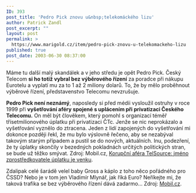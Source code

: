 ```yaml
---
ID: 393
post_title: 'Pedro Pick znovu u&nbsp;telekomáckého lizu'
author: Patrick Zandl
post_excerpt: ""
layout: post
permalink: >
  https://www.marigold.cz/item/pedro-pick-znovu-u-telekomackeho-lizu
published: true
post_date: 2003-06-30 08:37:00
---
```

<P>Máme tu další malý skandálek a v jeho středu je opět Pedro Pick. Český Telecom <STRONG>si ho totiž vybral bez výběrového řízení</STRONG> za poradce při nákupu Eurotelu a vyplatí mu za to 1 až 2 miliony dolarů. To, že by mělo proběhnout výběrové řízení, představenstvo Telecomu nevzrušuje.</P>
<P><STRONG>Pedro Pick není neznámý</STRONG>, naposledy si před médii vysloužil ostruhy v roce 1999 při <STRONG>vyšetřování aféry spojené s uplácením při privatizaci Českého Telecomu.</STRONG> On měl být člověkem, který pomohl s organizací téměř třísetmilionového úplatku při privatizaci ČTc. Jenže se nic neprokázalo a vyšetřování vyznělo do ztracena. Jeden z lidí zapojených do vyšetřování mi dokonce později řekl, že mu bylo výslovně řečeno, aby se nezabýval takovým starým případem a pustil se do nových, aktuálních. Inu, podezření, že ty úplatky skončily v bezedných pokladnách určitých politických stran, se bude už těžko smývat. Zdroj: Mobil.cz, <A href="http://www.mobil.cz/domov/kpn-uplatky2.html" target=_blank>Korupční aféra TelSource: jméno zprostředkovatele úplatku je venku</A>. </P>
<P>Zdalipak celé šarádě velel baby Gross a káplo z toho něco pořádného pro ČSSD? Nebo je v tom jen Vladimír Mlynář, jak říká Euro? Neříkejte mi, že taková trafika se bez výběrového řízení dává zadarmo... Zdroj: <A href="http://www.mobil.cz/svet/telekonom30cerven2003.html" target=_blank>Mobil.cz</A>.</P>